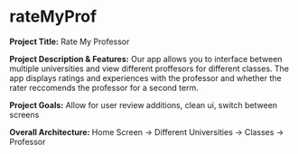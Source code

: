 # rateMyProf

**Project Title:** Rate My Professor 

**Project Description & Features:** Our app allows you to interface between multiple universities and view different proffesors for different classes. The app displays ratings and experiences with the professor and whether the rater reccomends the professor for a second term. 

**Project Goals:** Allow for user review additions, clean ui, switch between screens

**Overall Architecture:** Home Screen -> Different Universities -> Classes -> Professor 
